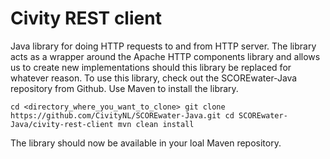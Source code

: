 # Civity REST client

Java library for doing HTTP requests to and from HTTP server. The library acts as a wrapper around the Apache HTTP components library and allows us to create new implementations should this library be replaced for whatever reason. To use this library, check out the SCOREwater-Java repository from Github. Use Maven to install the library. 

`
cd <directory_where_you_want_to_clone>
git clone https://github.com/CivityNL/SCOREwater-Java.git
cd SCOREwater-Java/civity-rest-client
mvn clean install
`

The library should now be available in your loal Maven repository. 
